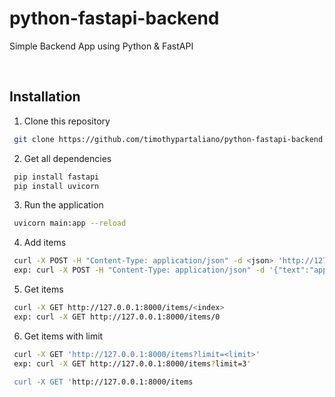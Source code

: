 # python-fastapi-backend
Simple Backend App using Python &amp; FastAPI

</br>

## Installation
1. Clone this repository
```bash
 git clone https://github.com/timothypartaliano/python-fastapi-backend.git
```

2. Get all dependencies
```bash
 pip install fastapi
 pip install uvicorn
```

3. Run the application
```bash
 uvicorn main:app --reload
```

4. Add items
```bash
 curl -X POST -H "Content-Type: application/json" -d <json> 'http://127.0.0.1:8000/items'
 exp: curl -X POST -H "Content-Type: application/json" -d '{"text":"apple"}' 'http://127.0.0.1:8000/items'
```

5. Get items
```bash
 curl -X GET http://127.0.0.1:8000/items/<index>
 exp: curl -X GET http://127.0.0.1:8000/items/0
```

6. Get items with limit
```bash
 curl -X GET 'http://127.0.0.1:8000/items?limit=<limit>'
 exp: curl -X GET http://127.0.0.1:8000/items?limit=3'

 curl -X GET 'http://127.0.0.1:8000/items
```